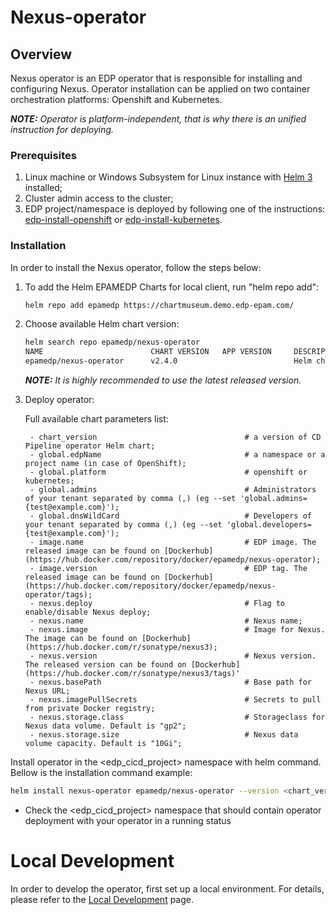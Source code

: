 # Nexus-operator

## Overview

Nexus operator is an EDP operator that is responsible for installing and configuring Nexus. Operator installation can be applied on two container orchestration platforms: Openshift and Kubernetes.

_**NOTE:** Operator is platform-independent, that is why there is an unified instruction for deploying._


### Prerequisites
1. Linux machine or Windows Subsystem for Linux instance with [Helm 3](https://helm.sh/docs/intro/install/) installed;
2. Cluster admin access to the cluster;
3. EDP project/namespace is deployed by following one of the instructions: [edp-install-openshift](https://github.com/epmd-edp/edp-install/blob/master/documentation/openshift_install_edp.md#edp-project) or [edp-install-kubernetes](https://github.com/epmd-edp/edp-install/blob/master/documentation/kubernetes_install_edp.md#edp-namespace).

### Installation
In order to install the Nexus operator, follow the steps below:

1. To add the Helm EPAMEDP Charts for local client, run "helm repo add":
     ```bash
     helm repo add epamedp https://chartmuseum.demo.edp-epam.com/
     ```
2. Choose available Helm chart version:
     ```bash
     helm search repo epamedp/nexus-operator
     NAME                        CHART VERSION   APP VERSION     DESCRIPTION
     epamedp/nexus-operator      v2.4.0                          Helm chart for Golang application/service deplo...
     ```
   
    _**NOTE:** It is highly recommended to use the latest released version._
    
3. Deploy operator:

   Full available chart parameters list:
   ```
    - chart_version                                 # a version of CD Pipeline operator Helm chart;
    - global.edpName                                # a namespace or a project name (in case of OpenShift);
    - global.platform                               # openshift or kubernetes;
    - global.admins                                 # Administrators of your tenant separated by comma (,) (eg --set 'global.admins={test@example.com}');
    - global.dnsWildCard                            # Developers of your tenant separated by comma (,) (eg --set 'global.developers={test@example.com}');
    - image.name                                    # EDP image. The released image can be found on [Dockerhub](https://hub.docker.com/repository/docker/epamedp/nexus-operator);
    - image.version                                 # EDP tag. The released image can be found on [Dockerhub](https://hub.docker.com/repository/docker/epamedp/nexus-operator/tags);
    - nexus.deploy                                  # Flag to enable/disable Nexus deploy;
    - nexus.name                                    # Nexus name;
    - nexus.image                                   # Image for Nexus. The image can be found on [Dockerhub] (https://hub.docker.com/r/sonatype/nexus3);
    - nexus.version                                 # Nexus version. The released version can be found on [Dockerhub](https://hub.docker.com/r/sonatype/nexus3/tags)'
    - nexus.basePath                                # Base path for Nexus URL;
    - nexus.imagePullSecrets                        # Secrets to pull from private Docker registry;
    - nexus.storage.class                           # Storageclass for Nexus data volume. Default is "gp2";
    - nexus.storage.size                            # Nexus data volume capacity. Default is "10Gi";

    ```

Install operator in the <edp_cicd_project> namespace with helm command. Bellow is the installation command example:
```bash
helm install nexus-operator epamedp/nexus-operator --version <chart_version> --namespace <edp_cicd_project> --set name=nexus-operator --set global.edpName=<edp_cicd_project> --set global.platform=<platform_type> --set global.dnsWildCard=<cluster_DNS_wildcard>
```

* Check the <edp_cicd_project> namespace that should contain operator deployment with your operator in a running status

# Local Development
In order to develop the operator, first set up a local environment. For details, please refer to the [Local Development](documentation/local-development.md) page.